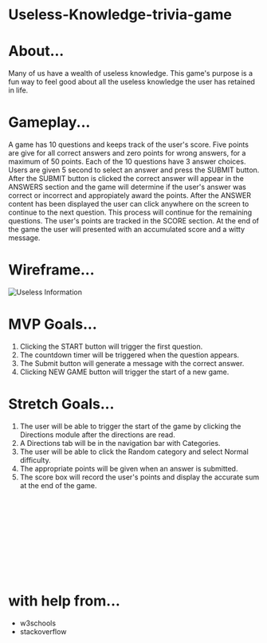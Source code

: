 # Useless-Knowledge-trivia-game

# About...
Many of us have a wealth of useless knowledge. This game's purpose is a fun way to feel good about all the useless knowledge the user has retained in life. 

# Gameplay...
A game has 10 questions and keeps track of the user's score. Five points are give for all correct answers and zero points for wrong answers, for a maximum of 50 points.
Each of the 10 questions have 3 answer choices. Users are given 5 second to select an answer and press the SUBMIT button. After the SUBMIT button is clicked the correct answer will appear in the ANSWERS section and the game will determine if the user's answer was correct or incorrect and appropiately award the points. After the ANSWER content has been displayed the user can click anywhere on the screen to continue to the next question. This process will continue for the remaining questions. The user's points are tracked in the SCORE section. At the end of the game the user will presented with an accumulated score and a witty message.

# Wireframe...
<img src = "https://i.imgur.com/EdNB97G.png" alt = "Useless Information">

# MVP Goals...
1. Clicking the START button will trigger the first question.
2. The countdown timer will be triggered when the question appears.
3. The Submit button will generate a message with the correct answer.
4. Clicking NEW GAME button will trigger the start of a new game.


# Stretch Goals...
1. The user will be able to trigger the start of the game by clicking the Directions module after the directions are read.
2. A Directions tab will be in the navigation bar with Categories.
2. The user will be able to click the Random category and select Normal difficulty.
4. The appropriate points will be given when an answer is submitted.
5. The score box will record the user's points and display the accurate sum at the end of the game.

<br>
<br>
<br>
<br>
<br>
<br>
<br>
<br>
<br>

# with help from...
- w3schools
- stackoverflow
